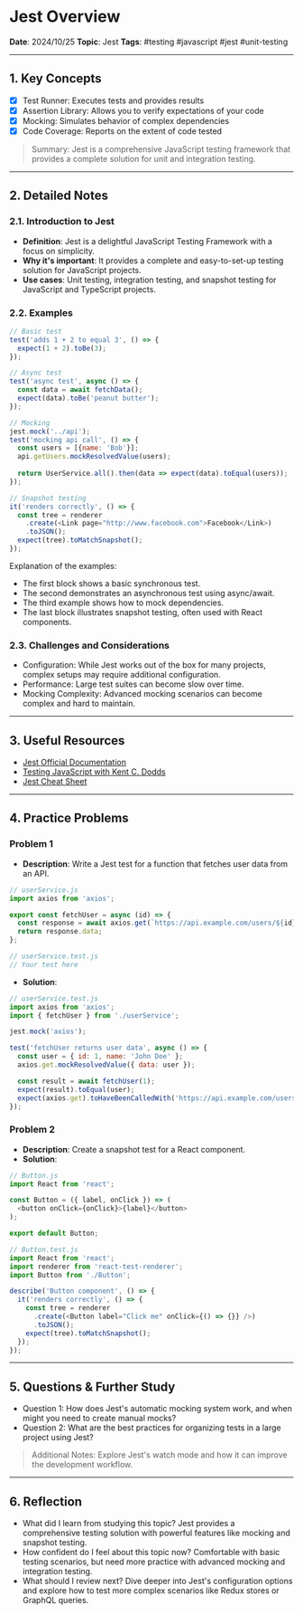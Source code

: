 # Jest Overview

**Date**: 2024/10/25
**Topic**: Jest
**Tags**: #testing #javascript #jest #unit-testing

---

## 1. Key Concepts

- [x] Test Runner: Executes tests and provides results
- [x] Assertion Library: Allows you to verify expectations of your code
- [x] Mocking: Simulates behavior of complex dependencies
- [x] Code Coverage: Reports on the extent of code tested

> Summary: Jest is a comprehensive JavaScript testing framework that provides a complete solution for unit and integration testing.

---

## 2. Detailed Notes

### 2.1. Introduction to Jest

- **Definition**: Jest is a delightful JavaScript Testing Framework with a focus on simplicity.
- **Why it's important**: It provides a complete and easy-to-set-up testing solution for JavaScript projects.
- **Use cases**: Unit testing, integration testing, and snapshot testing for JavaScript and TypeScript projects.

### 2.2. Examples

```javascript
// Basic test
test('adds 1 + 2 to equal 3', () => {
  expect(1 + 2).toBe(3);
});

// Async test
test('async test', async () => {
  const data = await fetchData();
  expect(data).toBe('peanut butter');
});

// Mocking
jest.mock('../api');
test('mocking api call', () => {
  const users = [{name: 'Bob'}];
  api.getUsers.mockResolvedValue(users);
  
  return UserService.all().then(data => expect(data).toEqual(users));
});

// Snapshot testing
it('renders correctly', () => {
  const tree = renderer
    .create(<Link page="http://www.facebook.com">Facebook</Link>)
    .toJSON();
  expect(tree).toMatchSnapshot();
});
```

Explanation of the examples:

- The first block shows a basic synchronous test.
- The second demonstrates an asynchronous test using async/await.
- The third example shows how to mock dependencies.
- The last block illustrates snapshot testing, often used with React components.

### 2.3. Challenges and Considerations

- Configuration: While Jest works out of the box for many projects, complex setups may require additional configuration.
- Performance: Large test suites can become slow over time.
- Mocking Complexity: Advanced mocking scenarios can become complex and hard to maintain.

---

## 3. Useful Resources

- [Jest Official Documentation](https://jestjs.io/docs/getting-started)
- [Testing JavaScript with Kent C. Dodds](https://testingjavascript.com/)
- [Jest Cheat Sheet](https://github.com/sapegin/jest-cheat-sheet)

---

## 4. Practice Problems

### Problem 1

- **Description**: Write a Jest test for a function that fetches user data from an API.

```javascript
// userService.js
import axios from 'axios';

export const fetchUser = async (id) => {
  const response = await axios.get(`https://api.example.com/users/${id}`);
  return response.data;
};

// userService.test.js
// Your test here
```

- **Solution**:

```javascript
// userService.test.js
import axios from 'axios';
import { fetchUser } from './userService';

jest.mock('axios');

test('fetchUser returns user data', async () => {
  const user = { id: 1, name: 'John Doe' };
  axios.get.mockResolvedValue({ data: user });

  const result = await fetchUser(1);
  expect(result).toEqual(user);
  expect(axios.get).toHaveBeenCalledWith('https://api.example.com/users/1');
});
```

### Problem 2

- **Description**: Create a snapshot test for a React component.
- **Solution**:

```javascript
// Button.js
import React from 'react';

const Button = ({ label, onClick }) => (
  <button onClick={onClick}>{label}</button>
);

export default Button;

// Button.test.js
import React from 'react';
import renderer from 'react-test-renderer';
import Button from './Button';

describe('Button component', () => {
  it('renders correctly', () => {
    const tree = renderer
      .create(<Button label="Click me" onClick={() => {}} />)
      .toJSON();
    expect(tree).toMatchSnapshot();
  });
});
```

---

## 5. Questions & Further Study

- Question 1: How does Jest's automatic mocking system work, and when might you need to create manual mocks?
- Question 2: What are the best practices for organizing tests in a large project using Jest?

> Additional Notes: Explore Jest's watch mode and how it can improve the development workflow.

---

## 6. Reflection

- What did I learn from studying this topic? Jest provides a comprehensive testing solution with powerful features like mocking and snapshot testing.
- How confident do I feel about this topic now? Comfortable with basic testing scenarios, but need more practice with advanced mocking and integration testing.
- What should I review next? Dive deeper into Jest's configuration options and explore how to test more complex scenarios like Redux stores or GraphQL queries.
